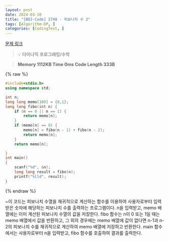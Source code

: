 ```yaml
---
layout: post
date: 2024-03-10
title: "[BOJ-Code] 2748 - 피보나치 수 2"
tags: [Algorithm-DP, ]
categories: [CodingTest, ]
---
```


[문제 링크](https://www.acmicpc.net/problem/2748)


> 💡 다이나믹 프로그래밍/수학


> **Memory   1112KB                                   Time   0ms                                Code Length   333B**



{% raw %}
```c++
#include<stdio.h>
using namespace std;

int n;
long long memo[100] = {0,1};
long long fibo(int n) {
	if (n == 0 || n == 1) {
		return memo[n];
	}
	if (memo[n] == 0) {
		memo[n] = fibo(n - 1) + fibo(n - 2);
		return memo[n];
	}
	return memo[n];

}
int main()
{
	scanf("%d", &n);
	long long result = fibo(n);
	printf("%lld", result);
}
```
{% endraw %}



~이 코드는 피보나치 수열을 재귀적으로 계산하는 함수를 이용하여 사용자로부터 입력받은 숫자에 해당하는 피보나치 수를 출력하는 프로그램이다.
n을 입력받고, memo 배열에는 이미 계산된 피보나치 수열의 값을 저장한다.
fibo 함수는 n이 0 또는 1일 때는 memo 배열에서 값을 반환하고, 그 외의 경우에는 memo 배열에 값이 없다면 n-1과 n-2의 피보나치 수를 재귀적으로 계산하여 memo 배열에 저장하고 반환한다.
main 함수에서는 사용자로부터 n을 입력받고, fibo 함수를 호출하여 결과를 출력한다.

